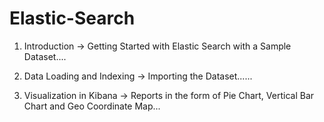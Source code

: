 # Elastic-Search

1) Introduction -> Getting Started with Elastic Search with a Sample Dataset....

2) Data Loading and Indexing -> Importing the Dataset......

3) Visualization in Kibana -> Reports in the form of Pie Chart, Vertical Bar Chart and Geo Coordinate Map...
